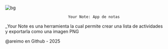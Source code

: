 ![bg](https://github.com/user-attachments/assets/54da2af3-cc0e-49d2-a456-3a7b5c746a55)

                                Your Note: App de notas

_Your Note es una herramienta la cual permite crear una lista de actividades y exportarla como una imagen PNG

@areimo en Github - 2025


